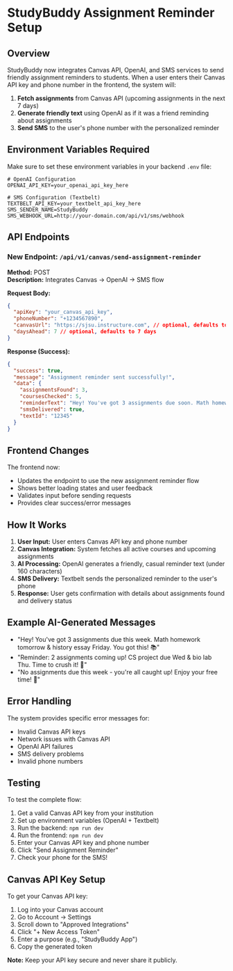 # StudyBuddy Assignment Reminder Setup

## Overview

StudyBuddy now integrates Canvas API, OpenAI, and SMS services to send friendly assignment reminders to students. When a user enters their Canvas API key and phone number in the frontend, the system will:

1. **Fetch assignments** from Canvas API (upcoming assignments in the next 7 days)
2. **Generate friendly text** using OpenAI as if it was a friend reminding about assignments
3. **Send SMS** to the user's phone number with the personalized reminder

## Environment Variables Required

Make sure to set these environment variables in your backend `.env` file:

```env
# OpenAI Configuration
OPENAI_API_KEY=your_openai_api_key_here

# SMS Configuration (Textbelt)
TEXTBELT_API_KEY=your_textbelt_api_key_here
SMS_SENDER_NAME=StudyBuddy
SMS_WEBHOOK_URL=http://your-domain.com/api/v1/sms/webhook
```

## API Endpoints

### New Endpoint: `/api/v1/canvas/send-assignment-reminder`

**Method:** POST  
**Description:** Integrates Canvas → OpenAI → SMS flow

**Request Body:**

```json
{
  "apiKey": "your_canvas_api_key",
  "phoneNumber": "+1234567890",
  "canvasUrl": "https://sjsu.instructure.com", // optional, defaults to SJSU
  "daysAhead": 7 // optional, defaults to 7 days
}
```

**Response (Success):**

```json
{
  "success": true,
  "message": "Assignment reminder sent successfully!",
  "data": {
    "assignmentsFound": 3,
    "coursesChecked": 5,
    "reminderText": "Hey! You've got 3 assignments due soon. Math homework due tomorrow - you got this! 📚",
    "smsDelivered": true,
    "textId": "12345"
  }
}
```

## Frontend Changes

The frontend now:

- Updates the endpoint to use the new assignment reminder flow
- Shows better loading states and user feedback
- Validates input before sending requests
- Provides clear success/error messages

## How It Works

1. **User Input:** User enters Canvas API key and phone number
2. **Canvas Integration:** System fetches all active courses and upcoming assignments
3. **AI Processing:** OpenAI generates a friendly, casual reminder text (under 160 characters)
4. **SMS Delivery:** Textbelt sends the personalized reminder to the user's phone
5. **Response:** User gets confirmation with details about assignments found and delivery status

## Example AI-Generated Messages

- "Hey! You've got 3 assignments due this week. Math homework tomorrow & history essay Friday. You got this! 📚"
- "Reminder: 2 assignments coming up! CS project due Wed & bio lab Thu. Time to crush it! 💪"
- "No assignments due this week - you're all caught up! Enjoy your free time! 🎉"

## Error Handling

The system provides specific error messages for:

- Invalid Canvas API keys
- Network issues with Canvas API
- OpenAI API failures
- SMS delivery problems
- Invalid phone numbers

## Testing

To test the complete flow:

1. Get a valid Canvas API key from your institution
2. Set up environment variables (OpenAI + Textbelt)
3. Run the backend: `npm run dev`
4. Run the frontend: `npm run dev`
5. Enter your Canvas API key and phone number
6. Click "Send Assignment Reminder"
7. Check your phone for the SMS!

## Canvas API Key Setup

To get your Canvas API key:

1. Log into your Canvas account
2. Go to Account → Settings
3. Scroll down to "Approved Integrations"
4. Click "+ New Access Token"
5. Enter a purpose (e.g., "StudyBuddy App")
6. Copy the generated token

**Note:** Keep your API key secure and never share it publicly.
